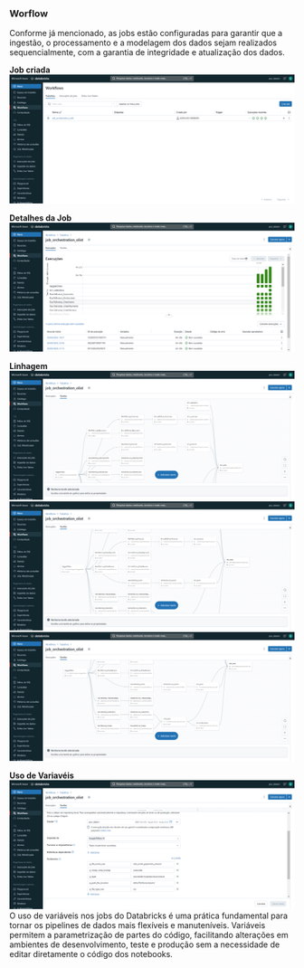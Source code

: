 ### Worflow

Conforme já mencionado, as jobs estão configuradas para garantir que a ingestão, o processamento e a modelagem dos dados sejam realizados sequencialmente, com a garantia de integridade e atualização dos dados.

**Job criada**
![alt text](image5.png)


**Detalhes da Job**
![alt text](image-1.png)


**Linhagem**
![alt text](image-2.png)
![alt text](image-3.png)
![alt text](image-4.png)

**Uso de Variavéis**
![alt text](image-5.png)
O uso de variáveis nos jobs do Databricks é uma prática fundamental para tornar os pipelines de dados mais flexíveis e manuteníveis. Variáveis permitem a parametrização de partes do código, facilitando alterações em ambientes de desenvolvimento, teste e produção sem a necessidade de editar diretamente o código dos notebooks.


